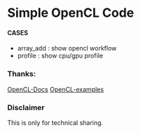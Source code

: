 # Simple OpenCL Code

#### CASES
- array_add : show opencl workflow
- profile : show cpu/gpu profile 

### Thanks:

[OpenCL-Docs](https://github.com/KhronosGroup/OpenCL-Docs)
[OpenCL-examples]( https://github.com/rsnemmen/OpenCL-examples)

### Disclaimer
This is only for technical sharing.

